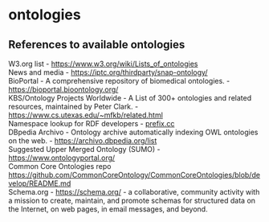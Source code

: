 # ontologies
## References to available ontologies  
W3.org list - https://www.w3.org/wiki/Lists_of_ontologies  
News and media - https://iptc.org/thirdparty/snap-ontology/  
BioPortal - A comprehensive repository of biomedical ontologies. - https://bioportal.bioontology.org/  
KBS/Ontology Projects Worldwide - A List of 300+ ontologies and related resources, maintained by Peter Clark. - https://www.cs.utexas.edu/~mfkb/related.html  
Namespace lookup for RDF developers - [prefix.cc](https://prefix.cc/)  
DBpedia Archivo - Ontology archive automatically indexing OWL ontologies on the web. - https://archivo.dbpedia.org/list  
Suggested Upper Merged Ontology (SUMO) - https://www.ontologyportal.org/  
Common Core Ontologies repo
https://github.com/CommonCoreOntology/CommonCoreOntologies/blob/develop/README.md  
Schema.org - https://schema.org/ -  a collaborative, community activity with a mission to create, maintain, and promote schemas for structured data on the Internet, on web pages, in email messages, and beyond.
